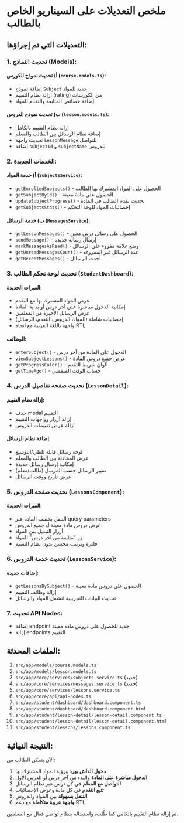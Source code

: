 # ملخص التعديلات على السيناريو الخاص بالطالب

## التعديلات التي تم إجراؤها:

### 1. تحديث النماذج (Models):

#### أ) تحديث نموذج الكورس (`course.models.ts`):
- إضافة نموذج `Subject` جديد للمواد
- إزالة نظام التقييم (rating) من الكورسات
- إضافة خصائص المتابعة والتقدم للمواد

#### ب) تحديث نموذج الدروس (`lesson.models.ts`):
- إزالة نظام التقييم بالكامل
- إضافة نظام الرسائل بين الطالب والمعلم
- تحديث واجهة `LessonMessage` للتواصل
- إضافة `subjectId` و `subjectName` للدروس

### 2. الخدمات الجديدة:

#### أ) خدمة المواد (`SubjectsService`):
- `getEnrolledSubjects()` - الحصول على المواد المشترك بها الطالب
- `getSubjectById()` - الحصول على مادة معينة
- `updateSubjectProgress()` - تحديث تقدم الطالب في المادة
- `getSubjectsStats()` - إحصائيات المواد للوحة التحكم

#### ب) خدمة الرسائل (`MessagesService`):
- `getLessonMessages()` - الحصول على رسائل درس معين
- `sendMessage()` - إرسال رسالة جديدة
- `markMessagesAsRead()` - وضع علامة مقروء على الرسائل
- `getUnreadMessagesCount()` - عدد الرسائل غير المقروءة
- `getRecentMessages()` - أحدث الرسائل

### 3. تحديث لوحة تحكم الطالب (`StudentDashboard`):

#### الميزات الجديدة:
- عرض المواد المشترك بها مع التقدم
- إمكانية الدخول مباشرة على آخر درس أو بداية المادة
- عرض الرسائل الأخيرة من المعلمين
- إحصائيات شاملة (المواد، الدروس، التقدم، الرسائل)
- واجهة باللغة العربية مع اتجاه RTL

#### الوظائف:
- `enterSubject()` - الدخول على المادة من آخر درس
- `viewSubjectLessons()` - عرض جميع دروس المادة
- `getProgressColor()` - ألوان شريط التقدم
- `getTimeAgo()` - حساب الوقت المنقضي

### 4. تحديث صفحة تفاصيل الدرس (`LessonDetail`):

#### إزالة نظام التقييم:
- حذف modal التقييم
- إزالة أزرار وواجهات التقييم
- إزالة عرض تقييمات الدروس

#### إضافة نظام الرسائل:
- لوحة رسائل قابلة للطي/التوسيع
- عرض المحادثة بين الطالب والمعلم
- إمكانية إرسال رسائل جديدة
- تمييز الرسائل حسب المرسل (طالب/معلم)
- عرض تاريخ ووقت الرسائل

### 5. تحديث صفحة الدروس (`LessonsComponent`):

#### الميزات الجديدة:
- التنقل بحسب المادة عبر query parameters
- عرض دروس مادة معينة أو جميع الدروس
- أزرار التبديل بين المواد
- زر "متابعة من آخر درس" للمواد
- فلترة وترتيب محسن بدون نظام التقييم

### 6. تحديث خدمة الدروس (`LessonsService`):

#### إضافات جديدة:
- `getLessonsBySubject()` - الحصول على دروس مادة معينة
- إزالة وظائف التقييم
- تحديث البيانات التجريبية لتشمل المواد والرسائل

### 7. تحديث API Nodes:
- إضافة endpoint جديد للحصول على دروس مادة معينة
- إزالة endpoints التقييم

## الملفات المحدثة:
1. `src/app/models/course.models.ts`
2. `src/app/models/lesson.models.ts`
3. `src/app/core/services/subjects.service.ts` (جديد)
4. `src/app/core/services/messages.service.ts` (جديد)
5. `src/app/core/services/lessons.service.ts`
6. `src/app/core/api/api-nodes.ts`
7. `src/app/student/dashboard/dashboard.component.ts`
8. `src/app/student/dashboard/dashboard.component.html`
9. `src/app/student/lesson-detail/lesson-detail.component.ts`
10. `src/app/student/lesson-detail/lesson-detail.component.html`
11. `src/app/student/lessons/lessons.component.ts`

## النتيجة النهائية:

الآن يتمكن الطالب من:
1. **دخول الداش بورد** ورؤية المواد المشترك بها
2. **الدخول مباشرة على المادة** والبدء من آخر درس أو الدرس الأول
3. **التواصل مع المعلم** في كل درس عبر نظام الرسائل
4. **تتبع التقدم** في كل مادة وعرض الإحصائيات
5. **التنقل بسهولة** بين المواد والدروس
6. **واجهة عربية متكاملة** مع دعم RTL

تم إزالة نظام التقييم بالكامل كما طُلب، واستبداله بنظام تواصل فعال مع المعلمين.

